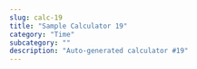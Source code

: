 ```yaml
---
slug: calc-19
title: "Sample Calculator 19"
category: "Time"
subcategory: ""
description: "Auto-generated calculator #19"
---
```


